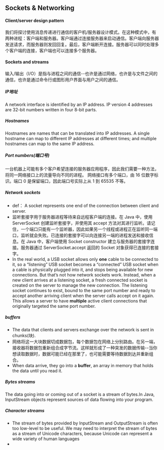 ## Sockets & Networking
#### Client/server design pattern
我们将探讨使用消息传递进行通信的客户机/服务器设计模式。在这种模式中，有两种进程：客户端和服务器。客户端通过连接服务器来启动通信。客户端向服务器发送请求，而服务器则发回回复。最后，客户端断开连接。服务器可以同时处理多个客户端的连接，客户端也可以连接多个服务器。

#### Sockets and streams
输入/输出（I/O）是指与进程之间的通信--也许是通过网络，也许是与文件之间的通信，也许是通过命令行或图形用户界面与用户之间的通信。
##### IP地址
A network interface is identified by an IP address. IP version 4 addresses are 32-bit numbers written in four 8-bit parts.
##### Hostnames
Hostnames are names that can be translated into IP addresses. A single hostname can map to different IP addresses at different times; and multiple hostnames can map to the same IP address. 
##### Port numbers(端口号)
一台机器上可能有多个客户希望连接的服务器应用程序，因此我们需要一种方法，将同一网络接口上的流量导向不同的进程。
网络接口有多个端口，由 16 位数字标识。端口 0 是保留端口，因此端口号实际上从 1 到 65535 不等。
##### Network sockets
* def： A socket represents one end of the connection between client and server.
* 监听套接字用于服务器进程等待来自远程客户端的连接。在 Java 中，使用 ServerSocket 创建监听套接字，并使用其 accept 方法对其进行监听。请记住，一个端口只能有一个监听器，因此如果另一个线程或进程正在监听同一端口，监听就会失败。已连接的套接字可以向连接另一端的进程发送和接收信息。在 Java 中，客户端使用 Socket constructor 建立与服务器的套接字连接。服务器通过 ServerSocket.accept 返回的 Socket 对象获得已连接的套接字。
* In the real world, a USB socket allows only **one** cable to be connected to it, so a “listening” USB socket becomes a “connected” USB socket when a cable is physically plugged into it, and stops being available for new connections. But that’s not how network sockets work. Instead, when a new client arrives at a listening socket, a fresh connected socket is created on the server to manage the new connection. The listening socket continues to exist, bound to the same port number and ready to accept another arriving client when the server calls accept on it again. This allows a server to have **multiple** active client connections that originally targeted the same port number.
##### buffers
* The data that clients and servers exchange over the network is sent in chunks(块). 
* 网络将这一大块数据切成数据包，每个数据包在网络上分别路由。在另一端，接收器将数据包重新组合成字节流。这样就形成了一种突发的数据传输--当你想读取数据时，数据可能已经在那里了，也可能需要等待数据到达并重新组合。
* When data arrive, they go into a **buffer**, an array in memory that holds the data until you read it.
##### Bytes streams
The data going into or coming out of a socket is a stream of bytes.In Java, InputStream objects represent sources of data flowing into your program. 
##### Character streams
* The stream of bytes provided by InputStream and OutputStream is often too low-level to be useful. We may need to interpret the stream of bytes as a stream of Unicode characters, because Unicode can represent a wide variety of human languages 
* 